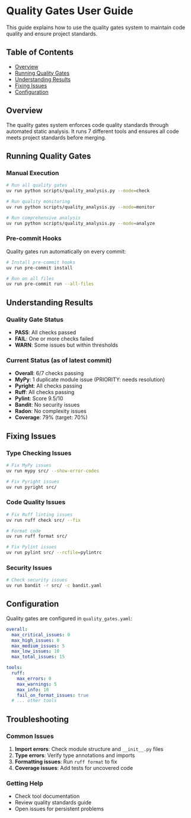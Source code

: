 # Quality Gates User Guide

This guide explains how to use the quality gates system to maintain code quality and ensure project standards.

## Table of Contents
- [Overview](#overview)
- [Running Quality Gates](#running-quality-gates)
- [Understanding Results](#understanding-results)
- [Fixing Issues](#fixing-issues)
- [Configuration](#configuration)

## Overview

The quality gates system enforces code quality standards through automated static analysis. It runs 7 different tools and ensures all code meets project standards before merging.

## Running Quality Gates

### Manual Execution
```bash
# Run all quality gates
uv run python scripts/quality_analysis.py --mode=check

# Run quality monitoring
uv run python scripts/quality_analysis.py --mode=monitor

# Run comprehensive analysis
uv run python scripts/quality_analysis.py --mode=analyze
```

### Pre-commit Hooks
Quality gates run automatically on every commit:
```bash
# Install pre-commit hooks
uv run pre-commit install

# Run on all files
uv run pre-commit run --all-files
```

## Understanding Results

### Quality Gate Status
- **PASS**: All checks passed
- **FAIL**: One or more checks failed
- **WARN**: Some issues but within thresholds

### Current Status (as of latest commit)
- **Overall**: 6/7 checks passing
- **MyPy**: 1 duplicate module issue (PRIORITY: needs resolution)
- **Pyright**: All checks passing
- **Ruff**: All checks passing
- **Pylint**: Score 9.5/10
- **Bandit**: No security issues
- **Radon**: No complexity issues
- **Coverage**: 79% (target: 70%)

## Fixing Issues

### Type Checking Issues
```bash
# Fix MyPy issues
uv run mypy src/ --show-error-codes

# Fix Pyright issues
uv run pyright src/
```

### Code Quality Issues
```bash
# Fix Ruff linting issues
uv run ruff check src/ --fix

# Format code
uv run ruff format src/

# Fix Pylint issues
uv run pylint src/ --rcfile=pylintrc
```

### Security Issues
```bash
# Check security issues
uv run bandit -r src/ -c bandit.yaml
```

## Configuration

Quality gates are configured in `quality_gates.yaml`:
```yaml
overall:
  max_critical_issues: 0
  max_high_issues: 0
  max_medium_issues: 5
  max_low_issues: 10
  max_total_issues: 15

tools:
  ruff:
    max_errors: 0
    max_warnings: 5
    max_info: 10
    fail_on_format_issues: true
  # ... other tools
```

## Troubleshooting

### Common Issues
1. **Import errors**: Check module structure and `__init__.py` files
2. **Type errors**: Verify type annotations and imports
3. **Formatting issues**: Run `ruff format` to fix
4. **Coverage issues**: Add tests for uncovered code

### Getting Help
- Check tool documentation
- Review quality standards guide
- Open issues for persistent problems
